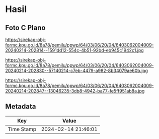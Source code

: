 # Hasil

## Foto C Plano

https://sirekap-obj-formc.kpu.go.id/8a78/pemilu/ppwp/64/03/06/20/04/6403062004009-20240214-202814--1591dd12-554c-4b51-92bd-eb945c1942c1.jpg

https://sirekap-obj-formc.kpu.go.id/8a78/pemilu/ppwp/64/03/06/20/04/6403062004009-20240214-202830--57140214-c7eb-4479-a982-8b34079ae60b.jpg

https://sirekap-obj-formc.kpu.go.id/8a78/pemilu/ppwp/64/03/06/20/04/6403062004009-20240214-202847--13046235-3db8-4942-ba77-fe5ff951ab8a.jpg


## Metadata

| Key        | Value               |
| ---------- | ------------------- |
| Time Stamp | 2024-02-14 21:46:01 |



